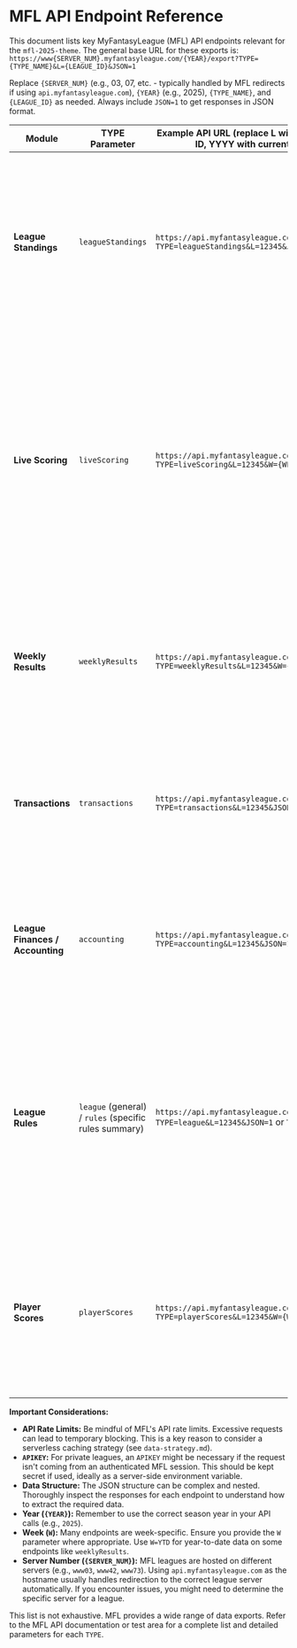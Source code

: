 # MFL API Endpoint Reference

This document lists key MyFantasyLeague (MFL) API endpoints relevant for the `mfl-2025-theme`. The general base URL for these exports is:
`https://www{SERVER_NUM}.myfantasyleague.com/{YEAR}/export?TYPE={TYPE_NAME}&L={LEAGUE_ID}&JSON=1`

Replace `{SERVER_NUM}` (e.g., 03, 07, etc. - typically handled by MFL redirects if using `api.myfantasyleague.com`), `{YEAR}` (e.g., 2025), `{TYPE_NAME}`, and `{LEAGUE_ID}` as needed.
Always include `JSON=1` to get responses in JSON format.

| Module             | TYPE Parameter    | Example API URL (replace L with your League ID, YYYY with current year)                                     | Key Fields (Non-exhaustive, inspect JSON for full details)                                                                                                                               | Notes                                                                                                                                                                                              |
|--------------------|-------------------|-------------------------------------------------------------------------------------------------------------|------------------------------------------------------------------------------------------------------------------------------------------------------------------------------------------|----------------------------------------------------------------------------------------------------------------------------------------------------------------------------------------------------|
| **League Standings** | `leagueStandings` | `https://api.myfantasyleague.com/YYYY/export?TYPE=leagueStandings&L=12345&JSON=1`                              | `leagueStandings.franchise[].id`, `leagueStandings.franchise[].name`, `leagueStandings.franchise[].h2hWins`, `leagueStandings.franchise[].h2hLosses`, `leagueStandings.franchise[].pf`, `leagueStandings.franchise[].pa`, `leagueStandings.franchise[].division` | Provides overall league standings, including wins, losses, points for, points against, etc. Useful for displaying division and overall league ranks.                                            |
| **Live Scoring**   | `liveScoring`     | `https://api.myfantasyleague.com/YYYY/export?TYPE=liveScoring&L=12345&W={WEEK}&JSON=1`                         | `liveScoring.matchup[].franchise[].id`, `liveScoring.matchup[].franchise[].score`, `liveScoring.matchup[].franchise[].playersCurrentlyPlaying`, `liveScoring.matchup[].franchise[].gameSecondsRemaining` , `liveScoring.matchup[].franchise[].player[].id`, `liveScoring.matchup[].franchise[].player[].score`  | Fetches real-time scores for a given week (`W` parameter). Shows team scores, individual player scores for active games, and game status. Crucial for the scoreboard. Consider `DETAILS=1` for more player detail. |
| **Weekly Results** | `weeklyResults`   | `https://api.myfantasyleague.com/YYYY/export?TYPE=weeklyResults&L=12345&W={WEEK}&JSON=1`                       | Similar to `liveScoring` but for completed weeks. `weeklyResults.matchup[].franchise[].id`, `weeklyResults.matchup[].franchise[].score`, `weeklyResults.matchup[].franchise[].result` (W/L/T)   | Provides final results for a specific week. Can be used to show past matchups and results. `W=YTD` can get all year-to-date results.                                                         |
| **Transactions**   | `transactions`    | `https://api.myfantasyleague.com/YYYY/export?TYPE=transactions&L=12345&JSON=1`                               | `transactions.transaction[].type`, `transactions.transaction[].timestamp`, `transactions.transaction[].franchise`, `transactions.transaction[].creator`, `transactions.transaction[].transaction` (details object varies by type) | Lists league transactions like trades, waiver pickups, free agent signings. Can be filtered by `TRANS_TYPE`, `FRANCHISE`, `DAYS`, `COUNT`.                                                            |
| **League Finances / Accounting** | `accounting`      | `https://api.myfantasyleague.com/YYYY/export?TYPE=accounting&L=12345&JSON=1`                               | `accounting.franchise[].id`, `accounting.franchise[].name`, `accounting.franchise[].balance`, `accounting.franchise[].charges`, `accounting.franchise[].payments`, `accounting.transaction[].type`, `accounting.transaction[].description`, `accounting.transaction[].amount` | Provides financial data, including franchise balances, and a list of financial transactions (dues, payouts, etc.).                                                                                   |
| **League Rules**   | `league` (general) / `rules` (specific rules summary) | `https://api.myfantasyleague.com/YYYY/export?TYPE=league&L=12345&JSON=1` or `TYPE=rules` | `league.franchises.franchise[]` (for team list/details), `league.starters`, `league.rostersize`, `rules.rule[].description`                                                                    | `TYPE=league` provides a lot of general league setup information, including roster settings, scoring rules, divisions, etc. `TYPE=rules` gives a summary of scoring and other game rules.           |
| **Player Scores**  | `playerScores`    | `https://api.myfantasyleague.com/YYYY/export?TYPE=playerScores&L=12345&W={WEEK}&JSON=1`                       | `playerScores.playerScore[].id`, `playerScores.playerScore[].score`, `playerScores.playerScore[].status`                                                                                        | Provides scores for all players for a given week, regardless of whether they were in a starting lineup. Useful for detailed box scores or player research.                                       |

**Important Considerations:**

*   **API Rate Limits:** Be mindful of MFL's API rate limits. Excessive requests can lead to temporary blocking. This is a key reason to consider a serverless caching strategy (see `data-strategy.md`).
*   **`APIKEY`:** For private leagues, an `APIKEY` might be necessary if the request isn't coming from an authenticated MFL session. This should be kept secret if used, ideally as a server-side environment variable.
*   **Data Structure:** The JSON structure can be complex and nested. Thoroughly inspect the responses for each endpoint to understand how to extract the required data.
*   **Year (`{YEAR}`):** Remember to use the correct season year in your API calls (e.g., `2025`).
*   **Week (`W`):** Many endpoints are week-specific. Ensure you provide the `W` parameter where appropriate. Use `W=YTD` for year-to-date data on some endpoints like `weeklyResults`.
*   **Server Number (`{SERVER_NUM}`):** MFL leagues are hosted on different servers (e.g., `www03`, `www42`, `www73`). Using `api.myfantasyleague.com` as the hostname usually handles redirection to the correct league server automatically. If you encounter issues, you might need to determine the specific server for a league.

This list is not exhaustive. MFL provides a wide range of data exports. Refer to the MFL API documentation or test area for a complete list and detailed parameters for each `TYPE`. 